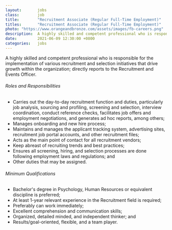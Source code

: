 ```yaml
---
layout:       jobs
class:        job
title:        "Recruitment Associate (Regular Full-Time Employment)"
titles:       "Recruitment Associate (Regular Full-Time Employment)"
photo: "https://www.orangeandbronze.com/assets/images/fb-careers.png"
description:  A highly skilled and competent professional who is responsible for the implementation of various recruitment and selection initiatives that drive growth within the organization; directly reports to the Recruitment and Events Officer.
date:         2021-06-09 12:30:00 +0800
categories:   jobs
---
```

<!-- Do not leave new lines after each element. Elements after new lines will not be rendered. -->
<p>A highly skilled and competent professional who is responsible for the implementation of various recruitment and selection initiatives that drive growth within the organization; directly reports to the Recruitment and Events Officer.</p>
<h6>Roles and Responsibilities</h6>
<ul>
    <li>Carries out the day-to-day recruitment function and duties, particularly job analysis, sourcing and profiling, screening and selection, interview coordination, conduct reference checks, facilitates job offers and employment negotiations, and generates ad hoc reports, among others;</li>
    <li>Manages onboarding and new hire process;</li>
    <li>Maintains and manages the applicant tracking system, advertising sites, recruitment job portal accounts, and other recruitment files;</li>
    <li>Acts as the main point of contact for all recruitment vendors;</li>
    <li>Keep abreast of recruiting trends and best practices; </li>
    <li>Ensures all screening, hiring, and selection processes are done following employment laws and regulations; and </li>
    <li>Other duties that may be assigned.</li>
</ul>
<h6>Minimum Qualifications</h6>
<ul>
    <li>Bachelor's degree in Psychology, Human Resources or equivalent discipline is preferred;</li>
    <li>At least 1-year relevant experience in the Recruitment field is required;</li>
    <li>Preferably can work immediately;</li>
    <li>Excellent comprehension and communication skills;</li>
    <li>Organized, detailed minded, and independent thinker; and</li>
    <li>Results/goal-oriented, flexible, and a team player.</li>
</ul>

